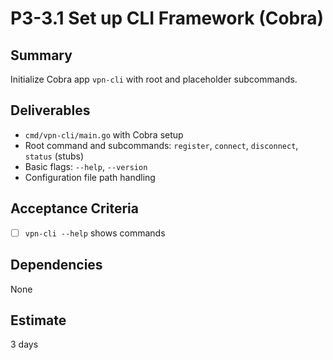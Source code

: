 # P3-3.1 Set up CLI Framework (Cobra)

## Summary
Initialize Cobra app `vpn-cli` with root and placeholder subcommands.

## Deliverables
- `cmd/vpn-cli/main.go` with Cobra setup
- Root command and subcommands: `register`, `connect`, `disconnect`, `status` (stubs)
- Basic flags: `--help`, `--version`
- Configuration file path handling

## Acceptance Criteria
- [ ] `vpn-cli --help` shows commands

## Dependencies
None

## Estimate
3 days


